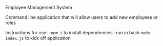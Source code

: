 Employee Management System 

Command line application that will allow users to add new employees or roles 

Instructions for use: 
    -`npm i` to install dependencies 
    -run in bash `node index.js` to kick off application 